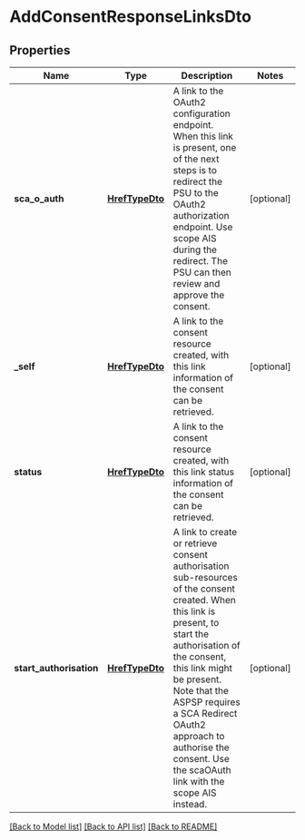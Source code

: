 # AddConsentResponseLinksDto

## Properties
Name | Type | Description | Notes
------------ | ------------- | ------------- | -------------
**sca_o_auth** | [**HrefTypeDto**](HrefTypeDto.md) | A link to the OAuth2 configuration endpoint. When this link is present, one of the next steps is to redirect the PSU to the OAuth2 authorization endpoint.  Use scope AIS during the redirect. The PSU can then review and approve the consent. | [optional] 
**_self** | [**HrefTypeDto**](HrefTypeDto.md) | A link to the consent resource created, with this link information of the consent can be retrieved. | [optional] 
**status** | [**HrefTypeDto**](HrefTypeDto.md) | A link to the consent resource created, with this link status information of the consent can be retrieved. | [optional] 
**start_authorisation** | [**HrefTypeDto**](HrefTypeDto.md) | A link to create or retrieve consent authorisation sub-resources of the consent created.  When this link is present, to start the authorisation of the consent, this link might be present.  Note that the ASPSP requires a SCA Redirect OAuth2 approach to authorise the consent.  Use the scaOAuth link with the scope AIS instead. | [optional] 

[[Back to Model list]](../README.md#documentation-for-models) [[Back to API list]](../README.md#documentation-for-api-endpoints) [[Back to README]](../README.md)


